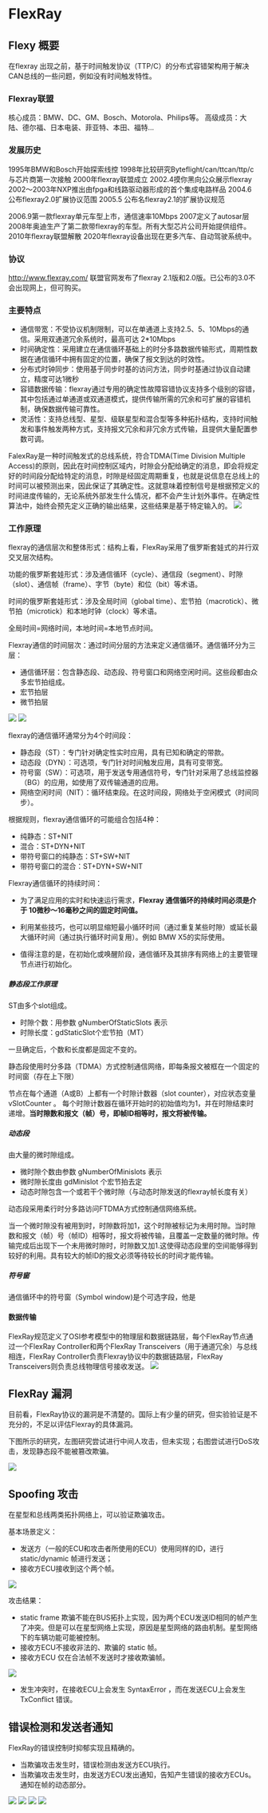 # FlexRay 
## Flexy 概要

在flexray 出现之前，基于时间触发协议（TTP/C）的分布式容错架构用于解决CAN总线的一些问题，例如没有时间触发特性。

### Flexray联盟
核心成员：BMW、DC、GM、Bosch、Motorola、Philips等。
高级成员：大陆、德尔福、日本电装、菲亚特、本田、福特...
### 发展历史
1995年BMW和Bosch开始探索线控
1998年比较研究Byteflight/can/ttcan/ttp/c与芯片商第一次接触
2000年flexray联盟成立
2002.4摸你黑向公众展示flexray
2002～2003年NXP推出由fpga和线路驱动器形成的首个集成电路样品
2004.6 公布flexray2.0扩展协议范围
2005.5 公布名flexray2.1的扩展协议规范

2006.9第一款flexray单元车型上市，通信速率10Mbps
2007定义了autosar层
2008年奥迪生产了第二款带flexray的车型。所有大型芯片公司开始提供组件。
2010年flexray联盟解散
2020年flexray设备出现在更多汽车、自动驾驶系统中。

### 协议

http://www.flexray.com/ 联盟官网发布了flexray 2.1版和2.0版。已公布的3.0不会出现网上，但可购买。

### 主要特点

- 通信带宽：不受协议机制限制，可以在单通道上支持2.5、5、10Mbps的通信。采用双通道冗余系统时，最高可达 2*10Mbps
- 时间确定性：采用建立在通信循环基础上的时分多路数据传输形式，周期性数据在通信循环中拥有固定的位置，确保了报文到达的时效性。
- 分布式时钟同步：使用基于同步时基的访问方法，同步时基通过协议自动建立，精度可达1微秒
- 容错数据传输：flexray通过专用的确定性故障容错协议支持多个级别的容错，其中包括通过单通道或双通道模式，提供传输所需的冗余和可扩展的容错机制，确保数据传输可靠性。
- 灵活性：支持总线型、星型、级联星型和混合型等多种拓扑结构，支持时间触发和事件触发两种方式，支持报文冗余和非冗余方式传输，且提供大量配置参数可调。

FalexRay是一种时间触发式的总线系统，符合TDMA(Time Division Multiple Access)的原则，因此在时间控制区域内，时隙会分配给确定的消息，即会将规定好的时间段分配给特定的消息，时隙是经固定周期重复，也就是说信息在总线上的时间可以被预测出来，因此保证了其确定性。这就意味着控制信号是根据预定义的时间进度传输的，无论系统外部发生什么情况，都不会产生计划外事件。在确定性算法中，始终会预先定义正确的输出结果，这些结果是基于特定输入的。
<img src="images/flexray/双通道示意.jpeg">

### 工作原理

flexray的通信层次和整体形式：结构上看，FlexRay采用了俄罗斯套娃式的并行双交叉层次结构。

功能的俄罗斯套娃形式：涉及通信循环（cycle）、通信段（segment）、时隙（slot）、通信帧（frame）、字节（byte）和位（bit）等术语。

时间的俄罗斯套娃形式：涉及全局时间（global time）、宏节拍（macrotick）、微节拍（microtick）和本地时钟（clock）等术语。

全局时间=网络时间，本地时间=本地节点时间。

Flexray通信的时间层次：通过时间分层的方法来定义通信循环。通信循环分为三层：
- 通信循环层：包含静态段、动态段、符号窗口和网络空闲时间。这些段都由众多宏节拍组成。
- 宏节拍层
- 微节拍层

<img src="images/flexray/时间通信层次.png">

<img src="images/flexray/通信时间层次.jpeg">

flexray的通信循环通常分为4个时间段：
- 静态段（ST）：专门针对确定性实时应用，具有已知和确定的带款。
- 动态段（DYN）：可选项，专门针对时间触发应用，具有可变带宽。
- 符号窗（SW）：可选项，用于发送专用通信符号，专门针对采用了总线监控器（BG）的应用，如使用了双传输通道的应用。
- 网络空闲时间（NIT）：循环结束段。在这时间段，网络处于空闲模式（时间同步）。

根据规则，flexray通信循环的可能组合包括4种：
- 纯静态：ST+NIT
- 混合：ST+DYN+NIT
- 带符号窗口的纯静态：ST+SW+NIT
- 带符号窗口的混合：ST+DYN+SW+NIT

Flexray通信循环的持续时间：
- 为了满足应用的实时和快速运行需求，**Flexray 通信循环的持续时间必须是介于 10微秒～16毫秒之间的固定时间值。** 
- 利用某些技巧，也可以明显缩短最小循环时间（通过重复某些时隙）或延长最大循环时间（通过执行循环时间复用）。例如 BMW X5的实际使用。

- 值得注意的是，在初始化或唤醒阶段，通信循环及其排序有网络上的主要管理节点进行初始化。

##### 静态段工作原理
ST由多个slot组成。
- 时隙个数：用参数 gNumberOfStaticSlots 表示
- 时隙长度：gdStaticSlot个宏节拍（MT）


一旦确定后，个数和长度都是固定不变的。

静态段使用时分多路（TDMA）方式控制通信网络，即每条报文被框在一个固定的时间窗（存在上下限）

节点在每个通道（A或B）上都有一个时隙计数器（slot counter），对应状态变量 vSlotCounter 。 每个时隙计数器在循环开始时的初始值均为1，并在时隙结束时递增。**当时隙数和报文（帧）号，即帧ID相等时，报文将被传输。**

##### 动态段

由大量的微时隙组成。
- 微时隙个数由参数 gNumberOfMinislots 表示
- 微时隙长度由 gdMinislot 个宏节拍去定
- 动态时隙包含一个或若干个微时隙（与动态时隙发送的flexray帧长度有关）

动态段采用柔行时分多路访问FTDMA方式控制通信网络系统。

当一个微时隙没有被用到时，时隙数将加1，这个时隙被标记为未用时隙。当时隙数和报文（帧）号（帧ID）相等时，报文将被传输，且覆盖一定数量的微时隙。传输完成后出现下一个未用微时隙时，时隙数又加1.这使得动态段里的空间能够得到较好的利用。具有较大的帧ID的报文必须等待较长的时间才能传输。


##### 符号窗

通信循环中的符号窗（Symbol window)是个可选字段，他是



#### 数据传输
FlexRay规范定义了OSI参考模型中的物理层和数据链路层，每个FlexRay节点通过一个FlexRay Controller和两个FlexRay Transceivers（用于通道冗余）与总线相连，FlexRay Controller负责Flexray协议中的数据链路层，FlexRay Transceivers则负责总线物理信号接收发送。
<img src="images/flexray/数据传输.jpeg">


## FlexRay 漏洞

目前看，FlexRay协议的漏洞是不清楚的。国际上有少量的研究，但实验验证是不充分的，不足以评估Flexray的具体漏洞。

下图所示的研究，左图研究尝试进行中间人攻击，但未实现；右图尝试进行DoS攻击，发现静态段不能被篡改欺骗。

<img src="images/flexray/flexray漏洞相关研究.png">

## Spoofing 攻击

在星型和总线两类拓扑网络上，可以验证欺骗攻击。

基本场景定义：
- 发送方（一般的ECU和攻击者所使用的ECU）使用同样的ID，进行 static/dynamic 帧进行发送；
- 接收方ECU接收到这个两个帧。

<img src="images/flexray/spoofattacksample.png">

攻击结果：
- static frame 欺骗不能在BUS拓扑上实现，因为两个ECU发送ID相同的帧产生了冲突。但是可以在星型网络上实现，原因是星型网络的路由机制。星型网络下的车辆功能可能被控制。
- 接收方ECU不接收非法的、欺骗的 static 帧。
- 接收方ECU 仅在合法帧不发送时才接收欺骗帧。

<img src="images/flexray/spoofattacksample2.png">

- 发生冲突时，在接收ECU上会发生 SyntaxError ，而在发送ECU上会发生 TxConflict 错误。

## 错误检测和发送者通知

FlexRay的错误控制时抑郁实现且精确的。

- 当欺骗攻击发生时，错误检测由发送方ECU执行。
- 当欺骗攻击发生时，由发送方ECU发出通知，告知产生错误的接收方ECUs。通知在帧的动态部分。

<img src="images/flexray/actionpoint.png">


<img src="images/flexray/1.png">
<img src="images/flexray/2.png">
<img src="images/flexray/3.png">